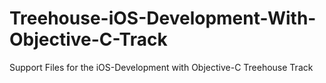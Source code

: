 # Treehouse-iOS-Development-With-Objective-C-Track
Support Files for the iOS-Development with Objective-C Treehouse Track
